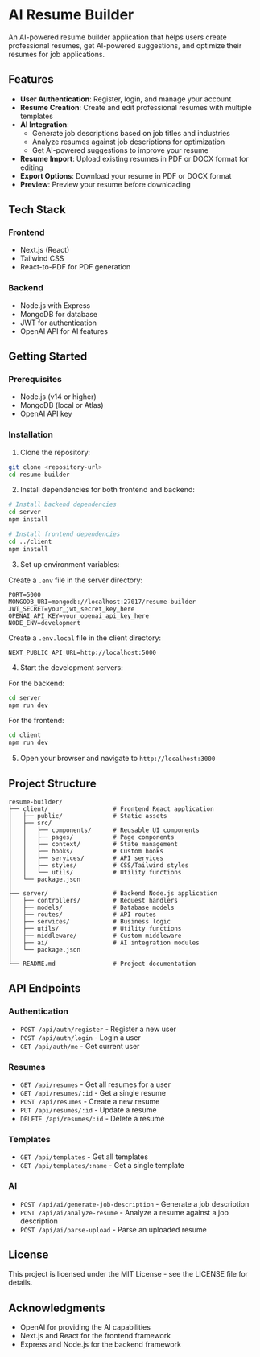 # AI Resume Builder

An AI-powered resume builder application that helps users create professional resumes, get AI-powered suggestions, and optimize their resumes for job applications.

## Features

- **User Authentication**: Register, login, and manage your account
- **Resume Creation**: Create and edit professional resumes with multiple templates
- **AI Integration**:
  - Generate job descriptions based on job titles and industries
  - Analyze resumes against job descriptions for optimization
  - Get AI-powered suggestions to improve your resume
- **Resume Import**: Upload existing resumes in PDF or DOCX format for editing
- **Export Options**: Download your resume in PDF or DOCX format
- **Preview**: Preview your resume before downloading

## Tech Stack

### Frontend
- Next.js (React)
- Tailwind CSS
- React-to-PDF for PDF generation

### Backend
- Node.js with Express
- MongoDB for database
- JWT for authentication
- OpenAI API for AI features

## Getting Started

### Prerequisites

- Node.js (v14 or higher)
- MongoDB (local or Atlas)
- OpenAI API key

### Installation

1. Clone the repository:
```bash
git clone <repository-url>
cd resume-builder
```

2. Install dependencies for both frontend and backend:
```bash
# Install backend dependencies
cd server
npm install

# Install frontend dependencies
cd ../client
npm install
```

3. Set up environment variables:

Create a `.env` file in the server directory:
```
PORT=5000
MONGODB_URI=mongodb://localhost:27017/resume-builder
JWT_SECRET=your_jwt_secret_key_here
OPENAI_API_KEY=your_openai_api_key_here
NODE_ENV=development
```

Create a `.env.local` file in the client directory:
```
NEXT_PUBLIC_API_URL=http://localhost:5000
```

4. Start the development servers:

For the backend:
```bash
cd server
npm run dev
```

For the frontend:
```bash
cd client
npm run dev
```

5. Open your browser and navigate to `http://localhost:3000`

## Project Structure

```
resume-builder/
├── client/                  # Frontend React application
│   ├── public/              # Static assets
│   ├── src/
│   │   ├── components/      # Reusable UI components
│   │   ├── pages/           # Page components
│   │   ├── context/         # State management
│   │   ├── hooks/           # Custom hooks
│   │   ├── services/        # API services
│   │   ├── styles/          # CSS/Tailwind styles
│   │   └── utils/           # Utility functions
│   └── package.json
│
├── server/                  # Backend Node.js application
│   ├── controllers/         # Request handlers
│   ├── models/              # Database models
│   ├── routes/              # API routes
│   ├── services/            # Business logic
│   ├── utils/               # Utility functions
│   ├── middleware/          # Custom middleware
│   ├── ai/                  # AI integration modules
│   └── package.json
│
└── README.md                # Project documentation
```

## API Endpoints

### Authentication
- `POST /api/auth/register` - Register a new user
- `POST /api/auth/login` - Login a user
- `GET /api/auth/me` - Get current user

### Resumes
- `GET /api/resumes` - Get all resumes for a user
- `GET /api/resumes/:id` - Get a single resume
- `POST /api/resumes` - Create a new resume
- `PUT /api/resumes/:id` - Update a resume
- `DELETE /api/resumes/:id` - Delete a resume

### Templates
- `GET /api/templates` - Get all templates
- `GET /api/templates/:name` - Get a single template

### AI
- `POST /api/ai/generate-job-description` - Generate a job description
- `POST /api/ai/analyze-resume` - Analyze a resume against a job description
- `POST /api/ai/parse-upload` - Parse an uploaded resume

## License

This project is licensed under the MIT License - see the LICENSE file for details.

## Acknowledgments

- OpenAI for providing the AI capabilities
- Next.js and React for the frontend framework
- Express and Node.js for the backend framework
